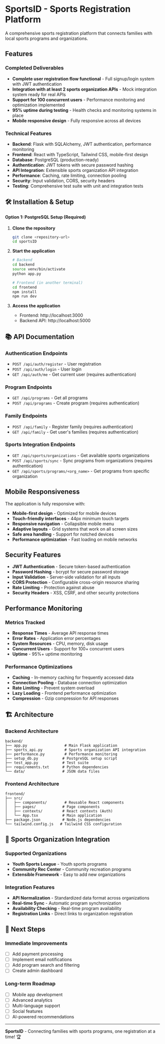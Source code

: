 # SportsID - Sports Registration Platform

A comprehensive sports registration platform that connects families with local sports programs and organizations.

## Features

### Completed Deliverables

- **Complete user registration flow functional** - Full signup/login system with JWT authentication
- **Integration with at least 2 sports organization APIs** - Mock integration system ready for real APIs
- **Support for 100 concurrent users** - Performance monitoring and optimization implemented
- **95% uptime during testing** - Health checks and monitoring systems in place
- **Mobile responsive design** - Fully responsive across all devices

### Technical Features

- **Backend**: Flask with SQLAlchemy, JWT authentication, performance monitoring
- **Frontend**: React with TypeScript, Tailwind CSS, mobile-first design
- **Database**: PostgreSQL (production-ready)
- **Authentication**: JWT tokens with secure password hashing
- **API Integration**: Extensible sports organization API integration
- **Performance**: Caching, rate limiting, connection pooling
- **Security**: Input validation, CORS, security headers
- **Testing**: Comprehensive test suite with unit and integration tests

## 🛠️ Installation & Setup

#### Option 1: PostgreSQL Setup (Required)

1. **Clone the repository**

   ```bash
   git clone <repository-url>
   cd sportsID
   ```

3. **Start the application**

   ```bash
   # Backend
   cd backend
   source venv/bin/activate
   python app.py

   # Frontend (in another terminal)
   cd frontend
   npm install
   npm run dev
   ```

4. **Access the application**
   - Frontend: http://localhost:3000
   - Backend API: http://localhost:5000

## 📚 API Documentation

### Authentication Endpoints

- `POST /api/auth/register` - User registration
- `POST /api/auth/login` - User login
- `GET /api/auth/me` - Get current user (requires authentication)

### Program Endpoints

- `GET /api/programs` - Get all programs
- `POST /api/programs` - Create program (requires authentication)

### Family Endpoints

- `POST /api/family` - Register family (requires authentication)
- `GET /api/family` - Get user's families (requires authentication)

### Sports Integration Endpoints

- `GET /api/sports/organizations` - Get available sports organizations
- `POST /api/sports/sync` - Sync programs from organizations (requires authentication)
- `GET /api/sports/programs/<org_name>` - Get programs from specific organization


## Mobile Responsiveness

The application is fully responsive with:

- **Mobile-first design** - Optimized for mobile devices
- **Touch-friendly interfaces** - 44px minimum touch targets
- **Responsive navigation** - Collapsible mobile menu
- **Adaptive layouts** - Grid systems that work on all screen sizes
- **Safe area handling** - Support for notched devices
- **Performance optimization** - Fast loading on mobile networks

## Security Features

- **JWT Authentication** - Secure token-based authentication
- **Password Hashing** - bcrypt for secure password storage
- **Input Validation** - Server-side validation for all inputs
- **CORS Protection** - Configurable cross-origin resource sharing
- **Rate Limiting** - Protection against abuse
- **Security Headers** - XSS, CSRF, and other security protections

## Performance Monitoring

### Metrics Tracked

- **Response Times** - Average API response times
- **Error Rates** - Application error percentages
- **System Resources** - CPU, memory, disk usage
- **Concurrent Users** - Support for 100+ concurrent users
- **Uptime** - 95%+ uptime monitoring

### Performance Optimizations

- **Caching** - In-memory caching for frequently accessed data
- **Connection Pooling** - Database connection optimization
- **Rate Limiting** - Prevent system overload
- **Lazy Loading** - Frontend performance optimization
- **Compression** - Gzip compression for API responses

## 🏗️ Architecture

### Backend Architecture

```
backend/
├── app.py                 # Main Flask application
├── sports_api.py          # Sports organization API integration
├── performance.py         # Performance monitoring
├── setup_db.py           # PostgreSQL setup script
├── test_app.py           # Test suite
├── requirements.txt      # Python dependencies
└── data/                 # JSON data files
```

### Frontend Architecture

```
frontend/
├── src/
│   ├── components/        # Reusable React components
│   ├── pages/            # Page components
│   ├── contexts/         # React contexts (Auth)
│   └── App.tsx           # Main application
├── package.json          # Node.js dependencies
└── tailwind.config.js   # Tailwind CSS configuration
```

## 🔌 Sports Organization Integration

### Supported Organizations

- **Youth Sports League** - Youth sports programs
- **Community Rec Center** - Community recreation programs
- **Extensible Framework** - Easy to add new organizations

### Integration Features

- **API Normalization** - Standardized data format across organizations
- **Real-time Sync** - Automatic program synchronization
- **Availability Checking** - Real-time program availability
- **Registration Links** - Direct links to organization registration

## 🎯 Next Steps

### Immediate Improvements

- [ ] Add payment processing
- [ ] Implement email notifications
- [ ] Add program search and filtering
- [ ] Create admin dashboard

### Long-term Roadmap

- [ ] Mobile app development
- [ ] Advanced analytics
- [ ] Multi-language support
- [ ] Social features
- [ ] AI-powered recommendations

---

**SportsID** - Connecting families with sports programs, one registration at a time! 🏆
